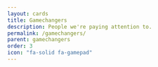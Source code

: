```yaml
---
layout: cards
title: Gamechangers
description: People we're paying attention to.
permalink: /gamechangers/
parent: gamechangers
order: 3
icon: "fa-solid fa-gamepad"
---
```


